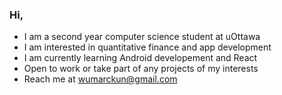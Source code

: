 ### Hi,

* I am a second year computer science student at uOttawa
* I am interested in quantitative finance and app development
* I am currently learning Android developement and React
* Open to work or take part of any projects of my interests
* Reach me at wumarckun@gmail.com
